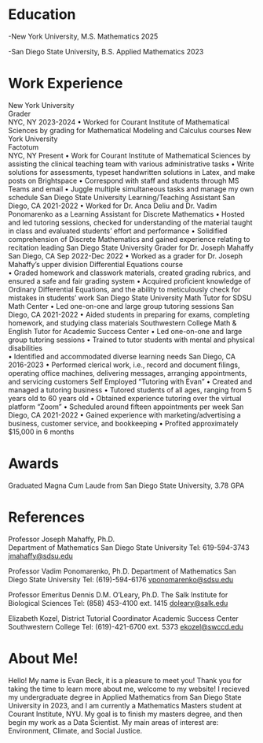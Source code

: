 # Education
-New York University, M.S. Mathematics 2025

-San Diego State University, B.S. Applied Mathematics 2023
# Work Experience
New York University                                                                                                              
Grader       
NYC, NY 
2023-2024 
• Worked for Courant Institute of Mathematical Sciences by grading for Mathematical Modeling and 
Calculus courses 
New York University                                                                                                              
Factotum       
NYC, NY 
Present 
• Work for Courant Institute of Mathematical Sciences by assisting the clinical teaching team with various 
administrative tasks 
• Write solutions for assessments, typeset handwritten solutions in Latex, and make posts on Brightspace 
• Correspond with staff and students through MS Teams and email 
• Juggle multiple simultaneous tasks and manage my own schedule 
San Diego State University 
Learning/Teaching Assistant 
San Diego, CA 
2021-2022 
• Worked for Dr. Anca Deliu and Dr. Vadim Ponomarenko as a Learning Assistant for Discrete 
Mathematics 
• Hosted and led tutoring sessions, checked for understanding of the material taught in class and 
evaluated students’ effort and performance 
• Solidified comprehension of Discrete Mathematics and gained experience relating to recitation leading 
San Diego State University 
Grader for Dr. Joseph Mahaffy 
San Diego, CA 
Sep 2022-Dec 2022 
• Worked as a grader for Dr. Joseph Mahaffy’s upper division Differential Equations course  
• Graded homework and classwork materials, created grading rubrics, and ensured a safe and fair grading 
system 
• Acquired proficient knowledge of Ordinary Differential Equations, and the ability to meticulously check 
for mistakes in students’ work 
San Diego State University 
Math Tutor for SDSU Math Center 
• Led one-on-one and large group tutoring sessions 
San Diego, CA 
2021-2022 
• Aided students in preparing for exams, completing homework, and studying class materials 
Southwestern College 
Math & English Tutor for Academic Success Center 
• Led one-on-one and large group tutoring sessions 
• Trained to tutor students with mental and physical disabilities  
• Identified and accommodated diverse learning needs 
San Diego, CA 
2016-2023 
• Performed clerical work, i.e., record and document filings, operating office machines, delivering 
messages, arranging appointments, and servicing customers 
Self Employed 
“Tutoring with Evan” 
• Created and managed a tutoring business 
• Tutored students of all ages, ranging from 5 years old to 60 years old 
• Obtained experience tutoring over the virtual platform “Zoom” 
• Scheduled around fifteen appointments per week 
San Diego, CA 
2021-2022 
• Gained experience with marketing/advertising a business, customer service, and bookkeeping 
• Profited approximately $15,000 in 6 months 

# Awards
Graduated Magna Cum Laude from San Diego State University, 3.78 GPA

# References 
Professor Joseph Mahaffy, Ph.D.   
Department of Mathematics 
San Diego State University 
Tel: 619-594-3743 
jmahaffy@sdsu.edu   

Professor Vadim Ponomarenko, Ph.D. 
Department of Mathematics 
San Diego State University 
Tel: (619)-594-6176 
vponomarenko@sdsu.edu 

Professor Emeritus Dennis D.M. O’Leary, Ph.D. 
The Salk Institute for Biological Sciences 
Tel: (858) 453-4100 ext. 1415 
doleary@salk.edu 

Elizabeth Kozel, District Tutorial Coordinator 
Academic Success Center 
Southwestern College 
Tel: (619)-421-6700 ext. 5373 
ekozel@swccd.edu

# About Me!
Hello! My name is Evan Beck, it is a pleasure to meet you! Thank you for taking the time to learn more about me, welcome to my website! I recieved my undergraduate degree in Applied Mathematics from San Diego State University in 2023, and I am currently a Mathematics Masters student at Courant Institute, NYU. My goal is to finish my masters degree, and then begin my work as a Data Scientist. My main areas of interest are: Environment, Climate, and Social Justice.
